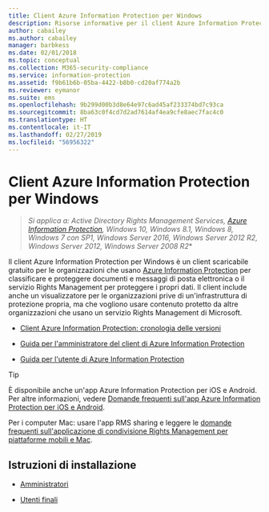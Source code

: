 ```yaml
---
title: Client Azure Information Protection per Windows
description: Risorse informative per il client Azure Information Protection per Windows. Questo client scaricabile gratuito è ideale per le organizzazioni che vogliono classificare e proteggere documenti e messaggi di posta elettronica.
author: cabailey
ms.author: cabailey
manager: barbkess
ms.date: 02/01/2018
ms.topic: conceptual
ms.collection: M365-security-compliance
ms.service: information-protection
ms.assetid: f9b61b6b-05ba-4422-b8b0-cd20af774a2b
ms.reviewer: eymanor
ms.suite: ems
ms.openlocfilehash: 9b299d00b3d8e64e97c6ad45af233374bd7c93ca
ms.sourcegitcommit: 8ba63c0f4cd7d2ad7614af4ea9cfe8aec7fac4c0
ms.translationtype: HT
ms.contentlocale: it-IT
ms.lasthandoff: 02/27/2019
ms.locfileid: "56956322"
---
```

# <a name="azure-information-protection-client-for-windows"></a>Client Azure Information Protection per Windows

>*Si applica a: Active Directory Rights Management Services, [Azure Information Protection](https://azure.microsoft.com/pricing/details/information-protection), Windows 10, Windows 8.1, Windows 8, Windows 7 con SP1, Windows Server 2016, Windows Server 2012 R2, Windows Server 2012, Windows Server 2008 R2**

Il client Azure Information Protection per Windows è un client scaricabile gratuito per le organizzazioni che usano [Azure Information Protection](../what-is-information-protection.md) per classificare e proteggere documenti e messaggi di posta elettronica o il servizio Rights Management per proteggere i propri dati. Il client include anche un visualizzatore per le organizzazioni prive di un'infrastruttura di protezione propria, ma che vogliono usare contenuto protetto da altre organizzazioni che usano un servizio Rights Management di Microsoft.

- [Client Azure Information Protection: cronologia delle versioni](client-version-release-history.md)

- [Guida per l'amministratore del client di Azure Information Protection](client-admin-guide.md)

- [Guida per l'utente di Azure Information Protection](client-user-guide.md)

> [!TIP]
> È disponibile anche un'app Azure Information Protection per iOS e Android. Per altre informazioni, vedere [Domande frequenti sull'app Azure Information Protection per iOS e Android](mobile-app-faq.md ).
> 
> Per i computer Mac: usare l'app RMS sharing e leggere le [domande frequenti sull'applicazione di condivisione Rights Management per piattaforme mobili e Mac](https://technet.microsoft.com/dn451248).

## <a name="install-instructions"></a>Istruzioni di installazione

- [Amministratori](client-admin-guide-install.md)

- [Utenti finali](install-client-app.md)
